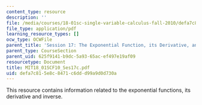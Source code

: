 ```yaml
---
content_type: resource
description: ''
file: /media/courses/18-01sc-single-variable-calculus-fall-2010/defa7c815e8c8471c6ddd99a9d0d730a_MIT18_01SCF10_Ses17c.pdf
file_type: application/pdf
learning_resource_types: []
ocw_type: OCWFile
parent_title: 'Session 17: The Exponential Function, its Derivative, and its Inverse'
parent_type: CourseSection
parent_uid: 625f9141-b9dc-5a93-65ac-ef497e19af09
resourcetype: Document
title: MIT18_01SCF10_Ses17c.pdf
uid: defa7c81-5e8c-8471-c6dd-d99a9d0d730a
---
```

This resource contains information related to the exponential functions, its derivative and inverse.